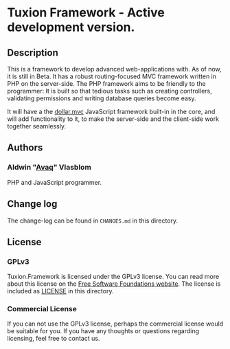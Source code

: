 # Tuxion Framework - Active development version.

## Description

This is a framework to develop advanced web-applications with. As of now, it is still in
Beta. It has a robust routing-focused MVC framework written in PHP on the server-side.
The PHP framework aims to be  friendly to the programmer: It is built so that tedious
tasks such as creating controllers, validating permissions and writing database queries
become easy.

It will have a the [dollar.mvc](https://github.com/Avaq/dollar.mvc) JavaScript framework
built-in in the core, and will add functionality to it, to make the server-side and the
client-side work together seamlessly.

## Authors

### Aldwin "[Avaq](https://github.com/Avaq)" Vlasblom

PHP and JavaScript programmer.

## Change log

The change-log can be found in `CHANGES.md` in this directory.

## License

### GPLv3

Tuxion.Framework is licensed under the GPLv3 license. You can read more about this license
on the [Free Software Foundations website](http://www.gnu.org/licenses/gpl-3.0.html). The
license is included as [LICENSE](https://github.com/Tuxion/tuxion.framework/blob/master/LICENSE)
in this directory.

### Commercial License

If you can not use the GPLv3 license, perhaps the commercial license would be suitable for
you. If you have any thoughts or questions regarding licensing, feel free to contact us.
